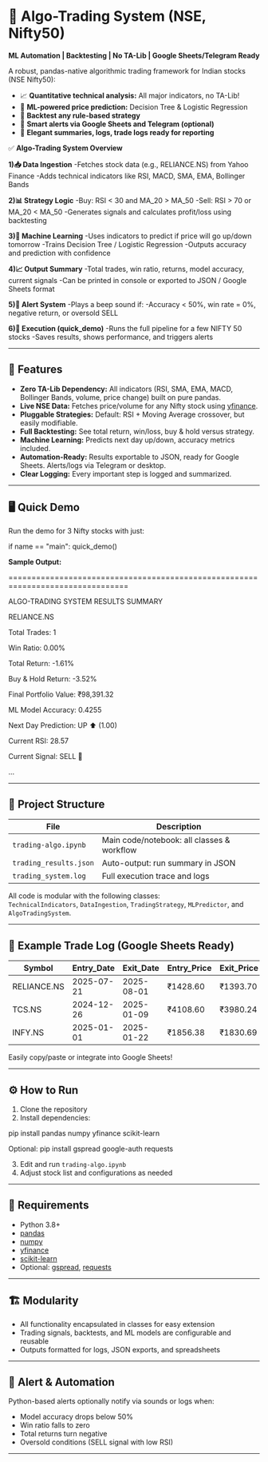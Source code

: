 # 🚀 Algo-Trading System (NSE, Nifty50)  
**ML Automation | Backtesting | No TA-Lib | Google Sheets/Telegram Ready**

A robust, pandas-native algorithmic trading framework for Indian stocks (NSE Nifty50):

- 📈 **Quantitative technical analysis:** All major indicators, no TA-Lib!  
- 🤖 **ML-powered price prediction:** Decision Tree & Logistic Regression  
- 🔗 **Backtest any rule-based strategy**  
- 📢 **Smart alerts via Google Sheets and Telegram (optional)**  
- 📝 **Elegant summaries, logs, trade logs ready for reporting**

✅ **Algo-Trading System Overview**

**1)📥 Data Ingestion**
-Fetches stock data (e.g., RELIANCE.NS) from Yahoo Finance
-Adds technical indicators like RSI, MACD, SMA, EMA, Bollinger Bands

**2)📊 Strategy Logic**
-Buy: RSI < 30 and MA_20 > MA_50
-Sell: RSI > 70 or MA_20 < MA_50
-Generates signals and calculates profit/loss using backtesting

**3)🤖 Machine Learning**
-Uses indicators to predict if price will go up/down tomorrow
-Trains Decision Tree / Logistic Regression
-Outputs accuracy and prediction with confidence

**4)📈 Output Summary**
-Total trades, win ratio, returns, model accuracy, current signals
-Can be printed in console or exported to JSON / Google Sheets format

**5)🔔 Alert System**
-Plays a beep sound if:
-Accuracy < 50%, win rate = 0%, negative return, or oversold SELL

**6)🎯 Execution (quick_demo)**
-Runs the full pipeline for a few NIFTY 50 stocks
-Saves results, shows performance, and triggers alerts

---

## 🎯 Features

- **Zero TA-Lib Dependency:** All indicators (RSI, SMA, EMA, MACD, Bollinger Bands, volume, price change) built on pure pandas.  
- **Live NSE Data:** Fetches price/volume for any Nifty stock using [yfinance](https://github.com/ranaroussi/yfinance).  
- **Pluggable Strategies:** Default: RSI + Moving Average crossover, but easily modifiable.  
- **Full Backtesting:** See total return, win/loss, buy & hold versus strategy.  
- **Machine Learning:** Predicts next day up/down, accuracy metrics included.  
- **Automation-Ready:** Results exportable to JSON, ready for Google Sheets. Alerts/logs via Telegram or desktop.  
- **Clear Logging:** Every important step is logged and summarized.  

---

## 🖥️ Quick Demo

Run the demo for 3 Nifty stocks with just:

if name == "main":
quick_demo()

**Sample Output:**

================================================================================

ALGO-TRADING SYSTEM RESULTS SUMMARY

RELIANCE.NS

Total Trades: 1

Win Ratio: 0.00%

Total Return: -1.61%

Buy & Hold Return: -3.52%

Final Portfolio Value: ₹98,391.32

ML Model Accuracy: 0.4255

Next Day Prediction: UP ⬆️ (1.00)

Current RSI: 28.57

Current Signal: SELL 🔴

...

---

## 📁 Project Structure

| File                 | Description                               |
|----------------------|-------------------------------------------|
| `trading-algo.ipynb` | Main code/notebook: all classes & workflow |
| `trading_results.json` | Auto-output: run summary in JSON          |
| `trading_system.log` | Full execution trace and logs             |

All code is modular with the following classes:  
`TechnicalIndicators`, `DataIngestion`, `TradingStrategy`, `MLPredictor`, and `AlgoTradingSystem`.

---

## 🚦 Example Trade Log (Google Sheets Ready)

| Symbol      | Entry_Date | Exit_Date | Entry_Price | Exit_Price | PnL%  |
|-------------|-------------|-----------|-------------|------------|--------|
| RELIANCE.NS | 2025-07-21  | 2025-08-01| ₹1428.60    | ₹1393.70   | -2.44% |
| TCS.NS      | 2024-12-26  | 2025-01-09| ₹4108.60    | ₹3980.24   | -3.12% |
| INFY.NS     | 2025-01-01  | 2025-01-22| ₹1856.38    | ₹1830.69   | -1.38% |

Easily copy/paste or integrate into Google Sheets!

---

## ⚙️ How to Run

1. Clone the repository  
2. Install dependencies:

pip install pandas numpy yfinance scikit-learn

Optional:
pip install gspread google-auth requests

3. Edit and run `trading-algo.ipynb`  
4. Adjust stock list and configurations as needed  

---

## 🧩 Requirements

- Python 3.8+  
- [pandas](https://pandas.pydata.org/)  
- [numpy](https://numpy.org/)  
- [yfinance](https://github.com/ranaroussi/yfinance)  
- [scikit-learn](https://scikit-learn.org/)  
- Optional: [gspread](https://docs.gspread.org/), [requests](https://docs.python-requests.org/)  

---

## 🏗️ Modularity

- All functionality encapsulated in classes for easy extension  
- Trading signals, backtests, and ML models are configurable and reusable  
- Outputs formatted for logs, JSON exports, and spreadsheets  

---

## 📢 Alert & Automation

Python-based alerts optionally notify via sounds or logs when:

- Model accuracy drops below 50%  
- Win ratio falls to zero  
- Total returns turn negative  
- Oversold conditions (SELL signal with low RSI)  

---

